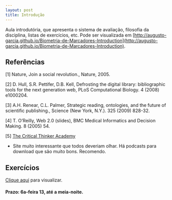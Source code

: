 ```yaml
---
layout: post
title: Introdução
---
```


Aula introdutória, que apresenta o sistema de avaliação, filosofia
da disciplina, listas de exercícios, etc. Pode ser visualizada em
[http://augusto-garcia.github.io/Biometria-de-Marcadores-Introduction](http://augusto-garcia.github.io/Biometria-de-Marcadores-Introduction).

## Referências

[1] Nature, Join a social revolution., Nature, 2005.

[2] D. Hull, S.R. Pettifer, D.B. Kell, Defrosting the digital library:
   bibliographic tools for the next generation web, PLoS Computational
   Biology. 4 (2008) e1000204.
   
﻿[3] A.H. Renear, C.L. Palmer, Strategic reading, ontologies, and the
   future of scientific publishing., Science (New York, N.Y.). 325 (2009)
   828-32.

﻿[4] T. O’Reilly, Web 2.0 (slides), BMC Medical Informatics and Decision
   Making. 8 (2005) 54.

[5] [The Critical Thinker Academy](http://www.criticalthinkeracademy.com/)

- Site muito interessante que todos deveriam olhar. Há podcasts para
  download que são muito bons. Recomendo.

## Exercícios

[Clique aqui](http://augusto-garcia.github.io/Biometria-de-Marcadores-Introduction/#22)
para visualizar.

#### Prazo: 6a-feira 13, até a meia-noite.



